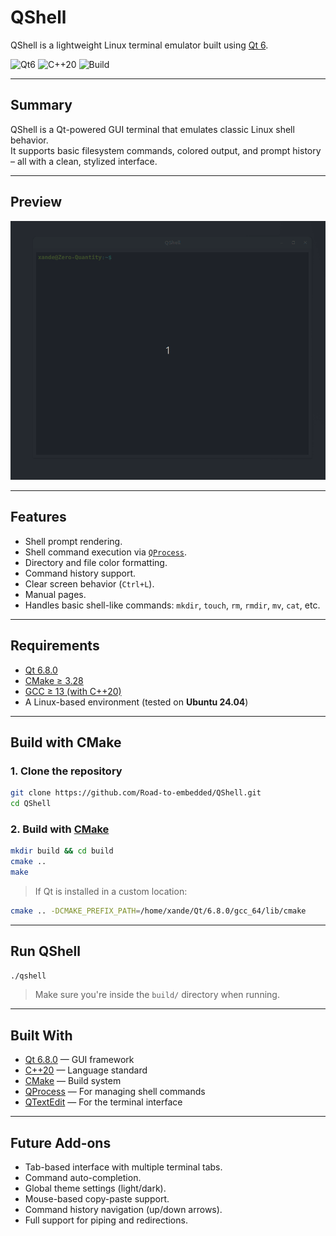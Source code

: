 # QShell
QShell is a lightweight Linux terminal emulator built using [Qt 6](https://www.qt.io/).

![Qt6](https://img.shields.io/badge/Qt-6.8.0-brightgreen)
![C++20](https://img.shields.io/badge/C%2B%2B-20-blue)
![Build](https://img.shields.io/badge/build-passing-success)

---

## Summary
QShell is a Qt-powered GUI terminal that emulates classic Linux shell behavior.  
It supports basic filesystem commands, colored output, and prompt history – all with a clean, stylized interface.

---

## Preview
![qshell-demo](./resources/qshell_demo.gif)

---

## Features
- Shell prompt rendering.
- Shell command execution via [`QProcess`](https://doc.qt.io/qt-6/qprocess.html).
- Directory and file color formatting.
- Command history support.
- Clear screen behavior (`Ctrl+L`).
- Manual pages.
- Handles basic shell-like commands: `mkdir`, `touch`, `rm`, `rmdir`, `mv`, `cat`, etc.

---

## Requirements
- [Qt 6.8.0](https://www.qt.io/)
- [CMake ≥ 3.28](https://cmake.org/)
- [GCC ≥ 13 (with C++20)](https://gcc.gnu.org/)
- A Linux-based environment (tested on **Ubuntu 24.04**)

---

## Build with CMake

### 1. Clone the repository
```bash
git clone https://github.com/Road-to-embedded/QShell.git
cd QShell
```

### 2. Build with [CMake](https://cmake.org/)
```bash
mkdir build && cd build
cmake ..
make
```

> If Qt is installed in a custom location:
```bash
cmake .. -DCMAKE_PREFIX_PATH=/home/xande/Qt/6.8.0/gcc_64/lib/cmake
```

---

## Run QShell
```bash
./qshell
```
> Make sure you're inside the `build/` directory when running.

---

## Built With
- [Qt 6.8.0](https://www.qt.io/) — GUI framework
- [C++20](https://en.cppreference.com/w/cpp/20) — Language standard
- [CMake](https://cmake.org/) — Build system
- [QProcess](https://doc.qt.io/qt-6/qprocess.html) — For managing shell commands
- [QTextEdit](https://doc.qt.io/qt-6/qtextedit.html) — For the terminal interface

---

## Future Add-ons
- Tab-based interface with multiple terminal tabs.
- Command auto-completion.
- Global theme settings (light/dark).
- Mouse-based copy-paste support.
- Command history navigation (up/down arrows).
- Full support for piping and redirections.




